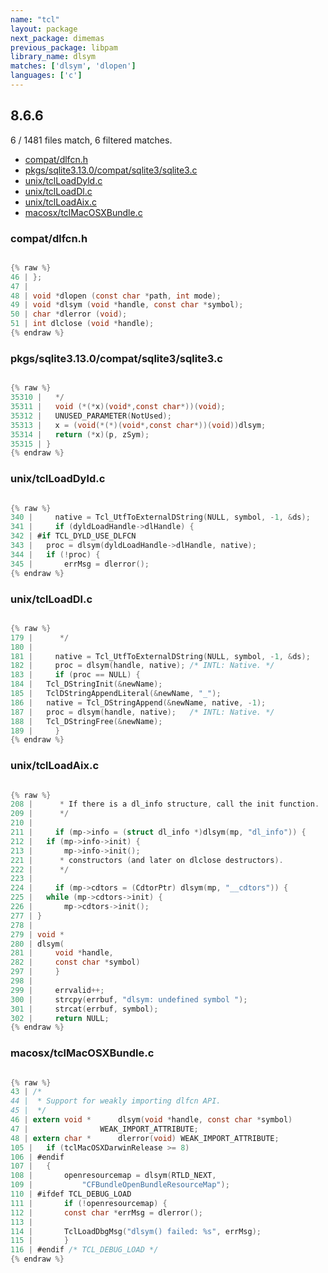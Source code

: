 ```yaml
---
name: "tcl"
layout: package
next_package: dimemas
previous_package: libpam
library_name: dlsym
matches: ['dlsym', 'dlopen']
languages: ['c']
---
```

## 8.6.6
6 / 1481 files match, 6 filtered matches.

 - [compat/dlfcn.h](#compatdlfcnh)
 - [pkgs/sqlite3.13.0/compat/sqlite3/sqlite3.c](#pkgssqlite3130compatsqlite3sqlite3c)
 - [unix/tclLoadDyld.c](#unixtclloaddyldc)
 - [unix/tclLoadDl.c](#unixtclloaddlc)
 - [unix/tclLoadAix.c](#unixtclloadaixc)
 - [macosx/tclMacOSXBundle.c](#macosxtclmacosxbundlec)

### compat/dlfcn.h

```c

{% raw %}
46 | };
47 | 
48 | void *dlopen (const char *path, int mode);
49 | void *dlsym (void *handle, const char *symbol);
50 | char *dlerror (void);
51 | int dlclose (void *handle);
{% endraw %}

```
### pkgs/sqlite3.13.0/compat/sqlite3/sqlite3.c

```c

{% raw %}
35310 |   */
35311 |   void (*(*x)(void*,const char*))(void);
35312 |   UNUSED_PARAMETER(NotUsed);
35313 |   x = (void(*(*)(void*,const char*))(void))dlsym;
35314 |   return (*x)(p, zSym);
35315 | }
{% endraw %}

```
### unix/tclLoadDyld.c

```c

{% raw %}
340 |     native = Tcl_UtfToExternalDString(NULL, symbol, -1, &ds);
341 |     if (dyldLoadHandle->dlHandle) {
342 | #if TCL_DYLD_USE_DLFCN
343 | 	proc = dlsym(dyldLoadHandle->dlHandle, native);
344 | 	if (!proc) {
345 | 	    errMsg = dlerror();
{% endraw %}

```
### unix/tclLoadDl.c

```c

{% raw %}
179 |      */
180 | 
181 |     native = Tcl_UtfToExternalDString(NULL, symbol, -1, &ds);
182 |     proc = dlsym(handle, native);	/* INTL: Native. */
183 |     if (proc == NULL) {
184 | 	Tcl_DStringInit(&newName);
185 | 	TclDStringAppendLiteral(&newName, "_");
186 | 	native = Tcl_DStringAppend(&newName, native, -1);
187 | 	proc = dlsym(handle, native);	/* INTL: Native. */
188 | 	Tcl_DStringFree(&newName);
189 |     }
{% endraw %}

```
### unix/tclLoadAix.c

```c

{% raw %}
208 |      * If there is a dl_info structure, call the init function.
209 |      */
210 | 
211 |     if (mp->info = (struct dl_info *)dlsym(mp, "dl_info")) {
212 | 	if (mp->info->init) {
213 | 	    mp->info->init();
221 |      * constructors (and later on dlclose destructors).
222 |      */
223 | 
224 |     if (mp->cdtors = (CdtorPtr) dlsym(mp, "__cdtors")) {
225 | 	while (mp->cdtors->init) {
226 | 	    mp->cdtors->init();
277 | }
278 | 
279 | void *
280 | dlsym(
281 |     void *handle,
282 |     const char *symbol)
297 |     }
298 | 
299 |     errvalid++;
300 |     strcpy(errbuf, "dlsym: undefined symbol ");
301 |     strcat(errbuf, symbol);
302 |     return NULL;
{% endraw %}

```
### macosx/tclMacOSXBundle.c

```c

{% raw %}
43 | /*
44 |  * Support for weakly importing dlfcn API.
45 |  */
46 | extern void *		dlsym(void *handle, const char *symbol)
47 | 			    WEAK_IMPORT_ATTRIBUTE;
48 | extern char *		dlerror(void) WEAK_IMPORT_ATTRIBUTE;
105 | 	if (tclMacOSXDarwinRelease >= 8)
106 | #endif
107 | 	{
108 | 	    openresourcemap = dlsym(RTLD_NEXT,
109 | 		    "CFBundleOpenBundleResourceMap");
110 | #ifdef TCL_DEBUG_LOAD
111 | 	    if (!openresourcemap) {
112 | 		const char *errMsg = dlerror();
113 | 
114 | 		TclLoadDbgMsg("dlsym() failed: %s", errMsg);
115 | 	    }
116 | #endif /* TCL_DEBUG_LOAD */
{% endraw %}

```